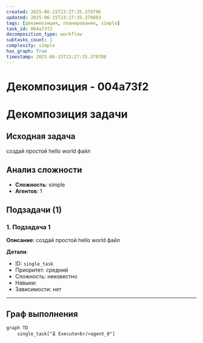```yaml
---
created: 2025-06-15T23:27:35.379796
updated: 2025-06-15T23:27:35.379803
tags: [декомпозиция, планирование, simple]
task_id: 004a73f2
decomposition_type: workflow
subtasks_count: 1
complexity: simple
has_graph: True
timestamp: 2025-06-15T23:27:35.379788
---
```


# Декомпозиция - 004a73f2

# Декомпозиция задачи

## Исходная задача
создай простой hello world файл

## Анализ сложности
- **Сложность**: simple
- **Агентов**: 1

## Подзадачи (1)

### 1. Подзадача 1

**Описание**: создай простой hello world файл

**Детали**:
- ID: `single_task`
- Приоритет: средний
- Сложность: неизвестно
- Навыки: 
- Зависимости: нет

---

## Граф выполнения

```mermaid
graph TD
    single_task["⏳ Execute<br/>agent_0"]
```

